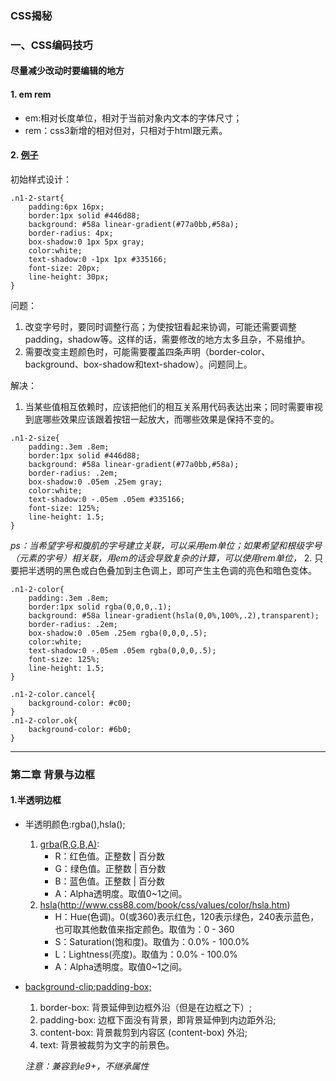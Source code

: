 ### CSS揭秘

### 一、CSS编码技巧
#### 尽量减少改动时要编辑的地方
#### 1. em rem
- em:相对长度单位，相对于当前对象内文本的字体尺寸；
- rem：css3新增的相对但对，只相对于html跟元素。

#### 2. [例子](../../demo/CSS_SECRETS/index.html#n1-2)
初始样式设计：
```
.n1-2-start{
    padding:6px 16px;
    border:1px solid #446d88;
    background: #58a linear-gradient(#77a0bb,#58a);
    border-radius: 4px;
    box-shadow:0 1px 5px gray;
    color:white;
    text-shadow:0 -1px 1px #335166;
    font-size: 20px;
    line-height: 30px;
}
```

问题：
1. 改变字号时，要同时调整行高；为使按钮看起来协调，可能还需要调整padding，shadow等。这样的话，需要修改的地方太多且杂，不易维护。
2. 需要改变主题颜色时，可能需要覆盖四条声明（border-color、background、box-shadow和text-shadow）。问题同上。

解决：
1. 当某些值相互依赖时，应该把他们的相互关系用代码表达出来；同时需要审视到底哪些效果应该跟着按钮一起放大，而哪些效果是保持不变的。
```
.n1-2-size{
    padding:.3em .8em;
    border:1px solid #446d88;
    background: #58a linear-gradient(#77a0bb,#58a);
    border-radius: .2em;
    box-shadow:0 .05em .25em gray;
    color:white;
    text-shadow:0 -.05em .05em #335166;
    font-size: 125%;
    line-height: 1.5;
}
```
*ps：当希望字号和腹肌的字号建立关联，可以采用em单位；如果希望和根级字号（<html>元素的字号）相关联，用em的话会导致复杂的计算，可以使用rem单位，*
2. 只要把半透明的黑色或白色叠加到主色调上，即可产生主色调的亮色和暗色变体。
```
.n1-2-color{
    padding:.3em .8em;
    border:1px solid rgba(0,0,0,.1);
    background: #58a linear-gradient(hsla(0,0%,100%,.2),transparent);
    border-radius: .2em;
    box-shadow:0 .05em .25em rgba(0,0,0,.5);
    color:white;
    text-shadow:0 -.05em .05em rgba(0,0,0,.5);
    font-size: 125%;
    line-height: 1.5;
}

.n1-2-color.cancel{
    background-color: #c00;
}
.n1-2-color.ok{
    background-color: #6b0;
}
```

---

### 第二章 背景与边框

#### 1.半透明边框

- 半透明颜色:rgba(),hsla();

    1. [grba(R,G,B,A)](http://www.css88.com/book/css/values/color/rgba.htm):
        - R：红色值。正整数 | 百分数
        - G：绿色值。正整数 | 百分数
        - B：蓝色值。正整数 | 百分数
        - A：Alpha透明度。取值0~1之间。
    2. [hsla](H,S,L,A)(http://www.css88.com/book/css/values/color/hsla.htm)
        - H：Hue(色调)。0(或360)表示红色，120表示绿色，240表示蓝色，也可取其他数值来指定颜色。取值为：0 - 360
        - S：Saturation(饱和度)。取值为：0.0% - 100.0%
        - L：Lightness(亮度)。取值为：0.0% - 100.0%
        - A：Alpha透明度。取值0~1之间。

- [background-clip:padding-box;](https://developer.mozilla.org/zh-CN/docs/Web/CSS/background-clip)

    1. border-box: 背景延伸到边框外沿（但是在边框之下）;
    2. padding-box: 边框下面没有背景，即背景延伸到内边距外沿;
    3. content-box: 背景裁剪到内容区 (content-box) 外沿;
    4. text: 背景被裁剪为文字的前景色。

    *注意：兼容到ie9+，不继承属性*